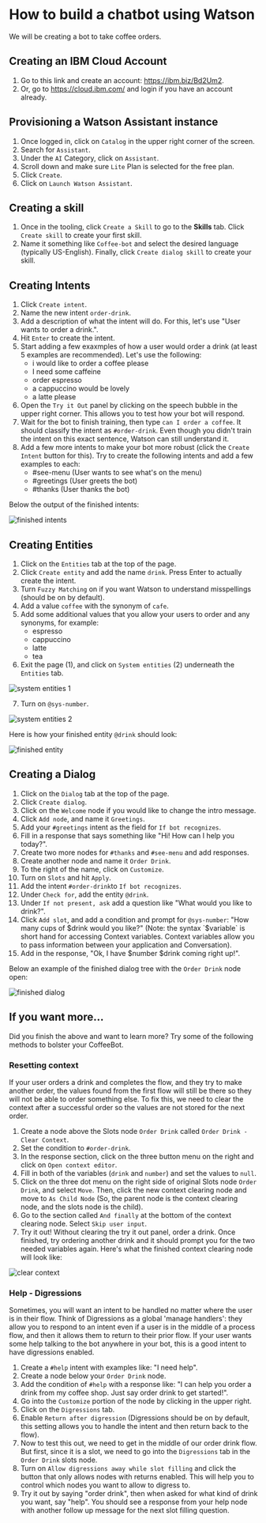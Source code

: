 # How to build a chatbot using Watson
We will be creating a bot to take coffee orders.

## Creating an IBM Cloud Account
1. Go to this link and create an account: https://ibm.biz/Bd2Um2.
2. Or, go to https://cloud.ibm.com/ and login if you have an account already.

## Provisioning a Watson Assistant instance
1. Once logged in, click on `Catalog` in the upper right corner of the screen.
2. Search for `Assistant`.
3. Under the `AI` Category, click on `Assistant`.
4. Scroll down and make sure `Lite` Plan is selected for the free plan.
5. Click `Create`.
6. Click on `Launch Watson Assistant`.

## Creating a skill
1. Once in the tooling, click `Create a Skill` to go to the **Skills** tab. Click `Create skill` to create your first skill.
2. Name it something like `Coffee-bot` and select the desired language (typically US-English). Finally, click `Create dialog skill` to create your skill.

## Creating Intents
1. Click `Create intent`.
2. Name the new intent `order-drink`.
3. Add a description of what the intent will do. For this, let's use "User wants to order a drink.".
4. Hit `Enter` to create the intent.
5. Start adding a few exaxmples of how a user would order a drink (at least 5 examples are recommended). Let's use the following:
    - i would like to order a coffee please
    - I need some caffeine
    - order espresso
    - a cappuccino would be lovely
    - a latte please
6. Open the `Try it Out` panel by clicking on the speech bubble in the upper right corner. This allows you to test how your bot will respond.
7. Wait for the bot to finish training, then type `can I order a coffee`. It should classify the intent as `#order-drink`. Even though you didn't train the intent on this exact sentence, Watson can still understand it.
8. Add a few more intents to make your bot more robust (click the `Create Intent` button for this). Try to create the following intents and add a few examples to each:
    - #see-menu (User wants to see what's on the menu)
    - #greetings (User greets the bot)
    - #thanks (User thanks the bot)
  
Below the output of the finished intents:

![finished intents](./pictures/finished-intents.png)

## Creating Entities
1. Click on the `Entities` tab at the top of the page.
2. Click `Create entity` and add the name `drink`. Press Enter to actually create the intent.
3. Turn `Fuzzy Matching` on if you want Watson to understand misspellings (should be on by default).
4. Add a value `coffee` with the synonym of `cafe`. 
5. Add some additional values that you allow your users to order and any synonyms, for example:
    - espresso
    - cappuccino
    - latte
    - tea
6. Exit the page (1), and click on `System entities` (2) underneath the `Entities` tab.

![system entities 1](./pictures/sys-entity-1.png)

7. Turn on `@sys-number`.

![system entities 2](./pictures/sys-entity-2.png)

Here is how your finished entity `@drink` should look:

![finished entity](./pictures/finished-entity.png)

## Creating a Dialog
1. Click on the `Dialog` tab at the top of the page.
2. Click `Create dialog`.
3. Click on the `Welcome` node if you would like to change the intro message.
4. Click `Add node`, and name it `Greetings`.
5. Add your `#greetings` intent as the field for `If bot recognizes`.
6. Fill in a response that says something like "Hi! How can I help you today?".
7. Create two more nodes for `#thanks` and `#see-menu` and add responses.
8. Create another node and name it `Order Drink`.
9. To the right of the name, click on `Customize`.
10. Turn on `Slots` and hit `Apply`.
11. Add the intent `#order-drink`to `If bot recognizes`.
12. Under `Check for`, add the entity `@drink`.
13. Under `If not present, ask` add a question like "What would you like to drink?".
14. Click `Add slot`, and add a condition and prompt for `@sys-number`: "How many cups of $drink would you like?" (Note: the syntax `$variable` is short hand for accessing Context variables. Context variables allow you to pass information between your application and Conversation).
15. Add in the response, "Ok, I have $number $drink coming right up!".

Below an example of the finished dialog tree with the `Order Drink` node open:

![finished dialog](./pictures/finished-dialog.png)

## If you want more...
Did you finish the above and want to learn more? Try some of the following methods to bolster your CoffeeBot.

### Resetting context
If your user orders a drink and completes the flow, and they try to make another order, the values found from the first flow will still be there so they will not be able to order something else. To fix this, we need to clear the context after a successful order so the values are not stored for the next order.

1. Create a node above the Slots node `Order Drink` called `Order Drink - Clear Context`.
2. Set the condition to `#order-drink`.
3. In the response section, click on the three button menu on the right and click on `Open context editor`.
4. Fill in both of the variables (`drink` and `number`) and set the values to `null`.
5. Click on the three dot menu on the right side of original Slots node `Order Drink`, and select `Move`. Then, click the new context clearing node and move to `As Child Node` (So, the parent node is the context clearing node, and the slots node is the child).
6. Go to the section called `And finally` at the bottom of the context clearing node. Select `Skip user input`.
7. Try it out! Without clearing the try it out panel, order a drink. Once finished, try ordering another drink and it should prompt you for the two needed variables again. Here's what the finished context clearing node will look like:

![clear context](./pictures/clear-context.png)

### Help - Digressions
Sometimes, you will want an intent to be handled no matter where the user is in their flow. Think of Digressions as a global 'manage handlers': they allow you to respond to an intent even if a user is in the middle of a process flow, and then it allows them to return to their prior flow. If your user wants some help talking to the bot anywhere in your bot, this is a good intent to have digressions enabled.

1. Create a `#help` intent with examples like: "I need help".
2. Create a node below your `Order Drink` node.
3. Add the condition of `#help` with a response like: "I can help you order a drink from my coffee shop. Just say order drink to get started!".
4. Go into the `Customize` portion of the node by clicking in the upper right.
5. Click on the `Digressions` tab.
6. Enable `Return after digression` (Digressions should be on by default, this setting allows you to handle the intent and then return back to the flow).
7. Now to test this out, we need to get in the middle of our order drink flow. But first, since it is a slot, we need to go into the `Digressions` tab in the `Order Drink` slots node.
8. Turn on `Allow digressions away while slot filling` and click the button that only allows nodes with returns enabled. This will help you to control which nodes you want to allow to digress to.
9. Try it out by saying "order drink", then when asked for what kind of drink you want, say "help". You should see a response from your help node with another follow up message for the next slot filling question.
